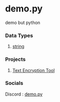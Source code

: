 # demo.py
demo but python

### Data Types
1. [string](https://github.com/almostDemoPy/demo.py/tree/main/demo.py/data_types/string)

### Projects
1. [Text Encryption Tool](https://github.com/almostDemoPy/demo.py/blob/main/demo.py/projects/text_encryption_tool.py)


### Socials
Discord : [demo.py](https://discord.gg/UQhuWWufgb)